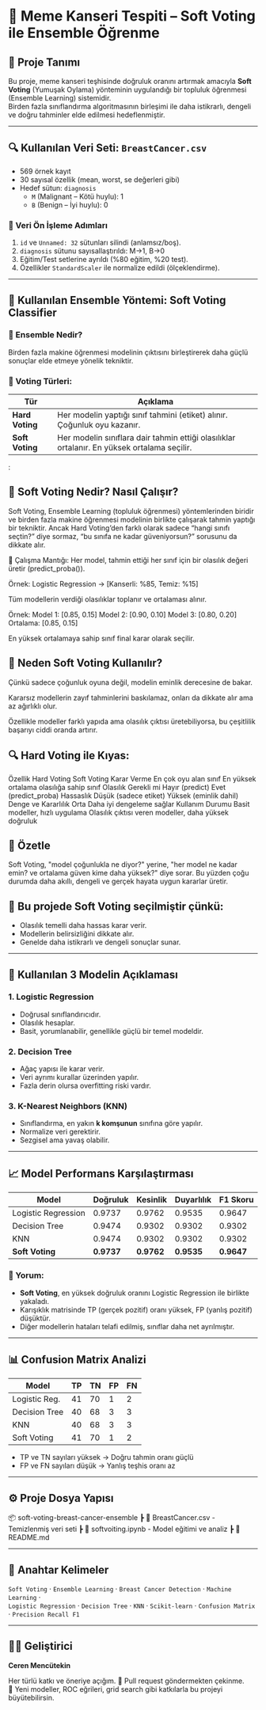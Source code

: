 # 🧠 Meme Kanseri Tespiti – Soft Voting ile Ensemble Öğrenme

## 📌 Proje Tanımı

Bu proje, meme kanseri teşhisinde doğruluk oranını artırmak amacıyla **Soft Voting** (Yumuşak Oylama) yönteminin uygulandığı bir topluluk öğrenmesi (Ensemble Learning) sistemidir.  
Birden fazla sınıflandırma algoritmasının birleşimi ile daha istikrarlı, dengeli ve doğru tahminler elde edilmesi hedeflenmiştir.

---

## 🔍 Kullanılan Veri Seti: `BreastCancer.csv`

- 569 örnek kayıt
- 30 sayısal özellik (mean, worst, se değerleri gibi)
- Hedef sütun: `diagnosis`
  - `M` (Malignant – Kötü huylu): 1
  - `B` (Benign – İyi huylu): 0

### 🧼 Veri Ön İşleme Adımları

1. `id` ve `Unnamed: 32` sütunları silindi (anlamsız/boş).
2. `diagnosis` sütunu sayısallaştırıldı: M→1, B→0
3. Eğitim/Test setlerine ayrıldı (%80 eğitim, %20 test).
4. Özellikler `StandardScaler` ile normalize edildi (ölçeklendirme).

---

## 🔬 Kullanılan Ensemble Yöntemi: **Soft Voting Classifier**

### 🤝 Ensemble Nedir?

Birden fazla makine öğrenmesi modelinin çıktısını birleştirerek daha güçlü sonuçlar elde etmeye yönelik tekniktir.

### 🧮 Voting Türleri:

| Tür         | Açıklama                                               |
|-------------|--------------------------------------------------------|
| **Hard Voting** | Her modelin yaptığı sınıf tahmini (etiket) alınır. Çoğunluk oyu kazanır. |
| **Soft Voting** | Her modelin sınıflara dair tahmin ettiği olasılıklar ortalanır. En yüksek ortalama seçilir. |

:

## 🧠 Soft Voting Nedir? Nasıl Çalışır?
Soft Voting, Ensemble Learning (topluluk öğrenmesi) yöntemlerinden biridir ve birden fazla makine öğrenmesi modelinin birlikte çalışarak tahmin yaptığı bir tekniktir.
Ancak Hard Voting’den farklı olarak sadece “hangi sınıfı seçtin?” diye sormaz, “bu sınıfa ne kadar güveniyorsun?” sorusunu da dikkate alır.

🎯 Çalışma Mantığı:
Her model, tahmin ettiği her sınıf için bir olasılık değeri üretir (predict_proba()).

Örnek: Logistic Regression → [Kanserli: %85, Temiz: %15]

Tüm modellerin verdiği olasılıklar toplanır ve ortalaması alınır.

Örnek:
Model 1: [0.85, 0.15]
Model 2: [0.90, 0.10]
Model 3: [0.80, 0.20]
Ortalama: [0.85, 0.15]

En yüksek ortalamaya sahip sınıf final karar olarak seçilir.

## 📌 Neden Soft Voting Kullanılır?
Çünkü sadece çoğunluk oyuna değil, modelin eminlik derecesine de bakar.

Kararsız modellerin zayıf tahminlerini baskılamaz, onları da dikkate alır ama az ağırlıklı olur.

Özellikle modeller farklı yapıda ama olasılık çıktısı üretebiliyorsa, bu çeşitlilik başarıyı ciddi oranda artırır.

## 🔍 Hard Voting ile Kıyas:
Özellik	Hard Voting	Soft Voting
Karar Verme	En çok oyu alan sınıf	En yüksek ortalama olasılığa sahip sınıf
Olasılık Gerekli mi	Hayır (predict)	Evet (predict_proba)
Hassaslık	Düşük (sadece etiket)	Yüksek (eminlik dahil)
Denge ve Kararlılık	Orta	Daha iyi dengeleme sağlar
Kullanım Durumu	Basit modeller, hızlı uygulama	Olasılık çıktısı veren modeller, daha yüksek doğruluk

## 📌 Özetle
Soft Voting, "model çoğunlukla ne diyor?" yerine,
"her model ne kadar emin? ve ortalama güven kime daha yüksek?" diye sorar.
Bu yüzden çoğu durumda daha akıllı, dengeli ve gerçek hayata uygun kararlar üretir.


## 📌 Bu projede **Soft Voting** seçilmiştir çünkü:
- Olasılık temelli daha hassas karar verir.
- Modellerin belirsizliğini dikkate alır.
- Genelde daha istikrarlı ve dengeli sonuçlar sunar.

---

## 🧠 Kullanılan 3 Modelin Açıklaması

### 1. Logistic Regression
- Doğrusal sınıflandırıcıdır.
- Olasılık hesaplar.
- Basit, yorumlanabilir, genellikle güçlü bir temel modeldir.

### 2. Decision Tree
- Ağaç yapısı ile karar verir.
- Veri ayrımı kurallar üzerinden yapılır.
- Fazla derin olursa overfitting riski vardır.

### 3. K-Nearest Neighbors (KNN)
- Sınıflandırma, en yakın **k komşunun** sınıfına göre yapılır.
- Normalize veri gerektirir.
- Sezgisel ama yavaş olabilir.

---

## 📈 Model Performans Karşılaştırması

| Model                | Doğruluk | Kesinlik | Duyarlılık | F1 Skoru |
|---------------------|----------|-----------|-------------|-----------|
| Logistic Regression | 0.9737   | 0.9762    | 0.9535      | 0.9647    |
| Decision Tree       | 0.9474   | 0.9302    | 0.9302      | 0.9302    |
| KNN                 | 0.9474   | 0.9302    | 0.9302      | 0.9302    |
| **Soft Voting**     | **0.9737** | **0.9762** | **0.9535**  | **0.9647** |

### 🎯 Yorum:
- **Soft Voting**, en yüksek doğruluk oranını Logistic Regression ile birlikte yakaladı.
- Karışıklık matrisinde TP (gerçek pozitif) oranı yüksek, FP (yanlış pozitif) düşüktür.
- Diğer modellerin hataları telafi edilmiş, sınıflar daha net ayrılmıştır.

---

## 📊 Confusion Matrix Analizi

| Model         | TP | TN | FP | FN |
|---------------|----|----|----|----|
| Logistic Reg. | 41 | 70 | 1  | 2  |
| Decision Tree | 40 | 68 | 3  | 3  |
| KNN           | 40 | 68 | 3  | 3  |
| Soft Voting   | 41 | 70 | 1  | 2  |

- TP ve TN sayıları yüksek → Doğru tahmin oranı güçlü
- FP ve FN sayıları düşük → Yanlış teşhis oranı az

---

## ⚙️ Proje Dosya Yapısı

📦 soft-voting-breast-cancer-ensemble
┣ 📄 BreastCancer.csv - Temizlenmiş veri seti
┣ 📄 softvoiting.ipynb - Model eğitimi ve analiz
┣ 📄 README.md 





---

## 🔑 Anahtar Kelimeler

`Soft Voting` · `Ensemble Learning` · `Breast Cancer Detection` · `Machine Learning` ·  
`Logistic Regression` · `Decision Tree` · `KNN` · `Scikit-learn` · `Confusion Matrix` · `Precision Recall F1`

---

## 👩‍💻 Geliştirici

**Ceren Mencütekin**

Her türlü katkı ve öneriye açığım. 
🎁 Pull request göndermekten çekinme.  
🤝 Yeni modeller, ROC eğrileri, grid search gibi katkılarla bu projeyi büyütebilirsin.




